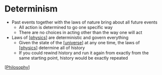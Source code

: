 # Determinism

- Past events together with the laws of nature bring about all future events
  - All action is determined to go one specific way
  - There are no choices in acting other than the way one will act
- Laws of [[physics]] are deterministic and govern everything
  - Given the state of the [[universe]] at any one time, the laws of [[physics]] determine all of history
  - If you could rewind history and run it again from exactly from the same starting point, history would be exactly repeated

[[Philosophy]]

[//begin]: # "Autogenerated link references for markdown compatibility"
[physics]: physics "Physics"
[universe]: universe "Universe"
[Philosophy]: philosophy "Philosophy"
[//end]: # "Autogenerated link references"